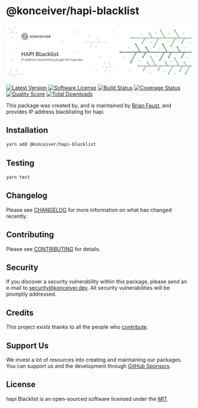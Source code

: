 # @konceiver/hapi-blacklist

<p align="center"><img src="./banner.png" /></p>

[![Latest Version](https://badgen.net/npm/v/@konceiver/hapi-blacklist)](https://npmjs.com/package/@konceiver/hapi-blacklist)
[![Software License](https://badgen.net/npm/license/@konceiver/hapi-blacklist)](https://npmjs.com/package/@konceiver/hapi-blacklist)
[![Build Status](https://img.shields.io/github/workflow/status/konceiver/hapi-blacklist/run-tests?label=tests)](https://github.com/konceiver/hapi-blacklist/actions?query=workflow%3Arun-tests+branch%3Amaster)
[![Coverage Status](https://badgen.net/codeclimate/coverage/konceiver/hapi-blacklist)](https://codeclimate.com/github/konceiver/hapi-blacklist)
[![Quality Score](https://badgen.net/codeclimate/maintainability/konceiver/hapi-blacklist)](https://codeclimate.com/github/konceiver/hapi-blacklist)
[![Total Downloads](https://badgen.net/npm/dt/konceiver/hapi-blacklist)](https://npmjs.com/package/@konceiver/hapi-blacklist)

This package was created by, and is maintained by [Brian Faust](https://github.com/faustbrian), and provides IP address blacklisting for hapi.

## Installation

```bash
yarn add @konceiver/hapi-blacklist
```

## Testing

```bash
yarn test
```

## Changelog

Please see [CHANGELOG](CHANGELOG.md) for more information on what has changed recently.

## Contributing

Please see [CONTRIBUTING](CONTRIBUTING.md) for details.

## Security

If you discover a security vulnerability within this package, please send an e-mail to security@konceiver.dev. All security vulnerabilities will be promptly addressed.

## Credits

This project exists thanks to all the people who [contribute](../../contributors).

## Support Us

We invest a lot of resources into creating and maintaining our packages. You can support us and the development through [GitHub Sponsors](https://github.com/sponsors/faustbrian).

## License

hapi Blacklist is an open-sourced software licensed under the [MIT](LICENSE.md).
